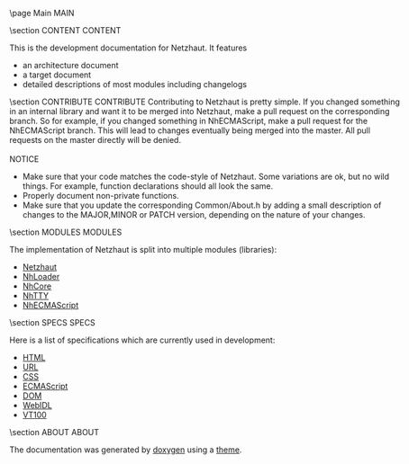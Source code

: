 \page Main MAIN

<div style="width:700px;">

\section CONTENT CONTENT 

This is the development documentation for Netzhaut. It features 
- an architecture document
- a target document
- detailed descriptions of most modules including changelogs

\section CONTRIBUTE CONTRIBUTE
Contributing to Netzhaut is pretty simple. If you changed something in an internal library and want it to be merged into Netzhaut, make a pull request on the corresponding branch. 
So for example, if you changed something in NhECMAScript, make a pull request for the NhECMAScript branch. This will lead to changes eventually being merged into the master.
All pull requests on the master directly will be denied.
<br>  
NOTICE
- Make sure that your code matches the code-style of Netzhaut. Some variations are ok, but no wild things. For example, function declarations should all look the same.
- Properly document non-private functions.
- Make sure that you update the corresponding Common/About.h by adding a small description of changes to the MAJOR,MINOR or PATCH version, depending on the nature of your changes.

\section MODULES MODULES 

The implementation of Netzhaut is split into multiple modules (libraries): 

- [Netzhaut](TODO)
- [NhLoader](group__API.html)
- [NhCore](group__Core.html)
- [NhTTY](group__CSS.html)
- [NhECMAScript](TODO)

\section SPECS SPECS

Here is a list of specifications which are currently used in development:

- [HTML](https://html.spec.whatwg.org/multipage/)  
- [URL](https://url.spec.whatwg.org/)  
- [CSS](https://www.w3.org/Style/CSS/specs.en.html)  
- [ECMAScript](https://www.ecma-international.org/ecma-262/)  
- [DOM](https://dom.spec.whatwg.org/)  
- [WebIDL](https://heycam.github.io/webidl/)  
- [VT100](https://vt100.net/docs/vt100-ug/chapter3.html)  

\section ABOUT ABOUT

The documentation was generated by [doxygen](http://www.doxygen.nl/) using a [theme](https://github.com/MaJerle/doxygen-dark-theme).  

</div>
